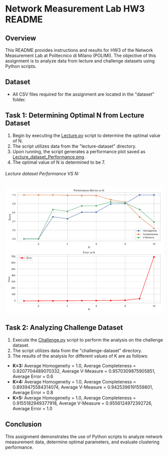 # Network Measurement Lab HW3 README

## Overview
This README provides instructions and results for HW3 of the Network Measurement Lab at Politecnico di Milano (POLIMI). The objective of this assignment is to analyze data from lecture and challenge datasets using Python scripts.

## Dataset
- All CSV files required for the assignment are located in the "dataset" folder.

## Task 1: Determining Optimal N from Lecture Dataset
1. Begin by executing the [Lecture.py](Lecture.py) script to determine the optimal value of N.
2. The script utilizes data from the "lecture-dataset" directory.
3. Upon running, the script generates a performance plot saved as [Lecture_dataset_Performance.png](result_figure/Lecture_dataset_Performance.png).
4. The optimal value of N is determined to be 7.
###### Lecture dataset Performance VS N:
![Lecture_dataset_Performance.png](result_figure%2FLecture_dataset_Performance.png)


## Task 2: Analyzing Challenge Dataset
1. Execute the [Challenge.py](Challenge.py) script to perform the analysis on the challenge dataset.
2. The script utilizes data from the "challenge-dataset" directory.
3. The results of the analysis for different values of K are as follows:

- **K=3:** Average Homogeneity = 1.0, Average Completeness = 0.9207704489070332, Average V-Measure = 0.9570309875905851, Average Error = 0.6
- **K=4:** Average Homogeneity = 1.0, Average Completeness = 0.8939475584314074, Average V-Measure = 0.9425396191559801, Average Error = 0.8
- **K=5:** Average Homogeneity = 1.0, Average Completeness = 0.9155182949377918, Average V-Measure = 0.9556124972392726, Average Error = 1.0

## Conclusion
This assignment demonstrates the use of Python scripts to analyze network measurement data, determine optimal parameters, and evaluate clustering performance.
